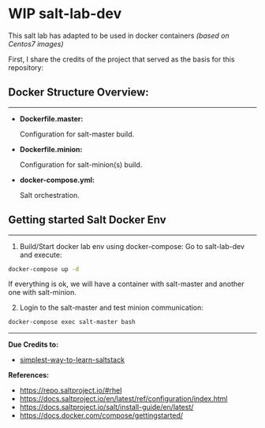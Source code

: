 # WIP salt-lab-dev
This salt lab has adapted to be used in docker containers *(based on Centos7 images)*

First, I share the credits of the project that served as the basis for this repository:
## Docker Structure Overview:

---

* **Dockerfile.master:**  

  Configuration for salt-master build.

* **Dockerfile.minion:**

  Configuration for salt-minion(s) build.

* **docker-compose.yml:**

  Salt orchestration.

## Getting started Salt Docker Env

---

1. Build/Start docker lab env using docker-compose:
Go to salt-lab-dev and execute:
```sh
docker-compose up -d
```
If everything is ok, we will have a container with salt-master and another one with salt-minion.

2. Login to the salt-master and test minion communication:

```sh
docker-compose exec salt-master bash
```

---
**Due Credits to:**

* [simplest-way-to-learn-saltstack](https://timlwhite.medium.com/the-simplest-way-to-learn-saltstack-cd9f5edbc967)

**References:**

* https://repo.saltproject.io/#rhel
* https://docs.saltproject.io/en/latest/ref/configuration/index.html
* https://docs.saltproject.io/salt/install-guide/en/latest/
* https://docs.docker.com/compose/gettingstarted/
